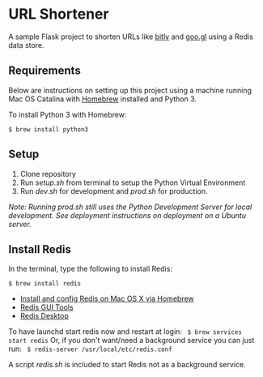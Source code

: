 # URL Shortener

A sample Flask project to shorten URLs like [bitly](https://bitly.com/) and [goo.gl](https://goo.gl/) using a Redis data store.

## Requirements

Below are instructions on setting up this project using a machine running Mac OS Catalina with [Homebrew](https://brew.sh/) installed and Python 3.

To install Python 3 with Homebrew:

`$ brew install python3`

## Setup

1. Clone repository
2. Run _setup.sh_ from terminal to setup the Python Virtual Environment
3. Run _dev.sh_ for development and _prod.sh_ for production.

_Note: Running prod.sh still uses the Python Development Server for local development.  See deployment instructions on deployment on a Ubuntu server._

## Install Redis

In the terminal, type the following to install Redis:

`$ brew install redis`

* [Install and config Redis on Mac OS X via Homebrew](https://medium.com/@petehouston/install-and-config-redis-on-mac-os-x-via-homebrew-eb8df9a4f298)
* [Redis GUI Tools](https://redislabs.com/blog/so-youre-looking-for-the-redis-gui/)
* [Redis Desktop](https://redisdesktop.com/)

To have launchd start redis now and restart at login:
` $ brew services start redis`
Or, if you don't want/need a background service you can just run:
` $ redis-server /usr/local/etc/redis.conf`

A script _redis.sh_ is included to start Redis not as a background service.